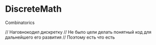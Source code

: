 # DiscreteMath
Combinatorics

// Наговнокодил дискретку
// Не было цели делать понятный код для дальнейшего его развития
// Поэтому есть что есть
